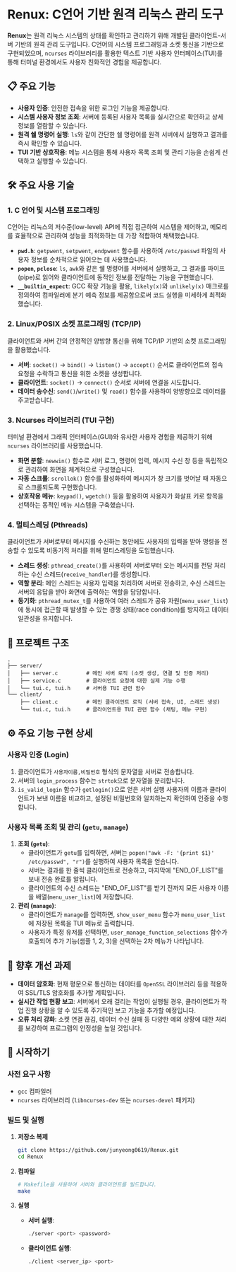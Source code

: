 # Renux: C언어 기반 원격 리눅스 관리 도구

 

**Renux**는 원격 리눅스 시스템의 상태를 확인하고 관리하기 위해 개발된 클라이언트-서버 기반의 원격 관리 도구입니다. C언어의 시스템 프로그래밍과 소켓 통신을 기반으로 구현되었으며, `ncurses` 라이브러리를 활용한 텍스트 기반 사용자 인터페이스(TUI)를 통해 터미널 환경에서도 사용자 친화적인 경험을 제공합니다.

## 📋 주요 기능

  - **사용자 인증**: 안전한 접속을 위한 로그인 기능을 제공합니다.
  - **시스템 사용자 정보 조회**: 서버에 등록된 사용자 목록을 실시간으로 확인하고 상세 정보를 열람할 수 있습니다.
  - **원격 쉘 명령어 실행**: `ls`와 같이 간단한 쉘 명령어를 원격 서버에서 실행하고 결과를 즉시 확인할 수 있습니다.
  - **TUI 기반 상호작용**: 메뉴 시스템을 통해 사용자 목록 조회 및 관리 기능을 손쉽게 선택하고 실행할 수 있습니다.

## 🛠️ 주요 사용 기술

### 1\. C 언어 및 시스템 프로그래밍

C언어는 리눅스의 저수준(low-level) API에 직접 접근하여 시스템을 제어하고, 메모리를 효율적으로 관리하여 성능을 최적화하는 데 가장 적합하여 채택했습니다.

  - **`pwd.h`**: `getpwent`, `setpwent`, `endpwent` 함수를 사용하여 `/etc/passwd` 파일의 사용자 정보를 순차적으로 읽어오는 데 사용했습니다.
  - **`popen`, `pclose`**: `ls`, `awk`와 같은 쉘 명령어를 서버에서 실행하고, 그 결과를 파이프(pipe)로 읽어와 클라이언트에 동적인 정보를 전달하는 기능을 구현했습니다.
  - **`__builtin_expect`**: GCC 확장 기능을 활용, `likely(x)`와 `unlikely(x)` 매크로를 정의하여 컴파일러에 분기 예측 정보를 제공함으로써 코드 실행을 미세하게 최적화했습니다.

### 2\. Linux/POSIX 소켓 프로그래밍 (TCP/IP)

클라이언트와 서버 간의 안정적인 양방향 통신을 위해 TCP/IP 기반의 소켓 프로그래밍을 활용했습니다.

  - **서버**: `socket()` → `bind()` → `listen()` → `accept()` 순서로 클라이언트의 접속 요청을 수락하고 통신을 위한 소켓을 생성합니다.
  - **클라이언트**: `socket()` → `connect()` 순서로 서버에 연결을 시도합니다.
  - **데이터 송수신**: `send()`/`write()` 및 `read()` 함수를 사용하여 양방향으로 데이터를 주고받습니다.

### 3\. Ncurses 라이브러리 (TUI 구현)

터미널 환경에서 그래픽 인터페이스(GUI)와 유사한 사용자 경험을 제공하기 위해 `ncurses` 라이브러리를 사용했습니다.

  - **화면 분할**: `newwin()` 함수로 서버 로그, 명령어 입력, 메시지 수신 창 등을 독립적으로 관리하여 화면을 체계적으로 구성했습니다.
  - **자동 스크롤**: `scrollok()` 함수를 활성화하여 메시지가 창 크기를 벗어날 때 자동으로 스크롤되도록 구현했습니다.
  - **상호작용 메뉴**: `keypad()`, `wgetch()` 등을 활용하여 사용자가 화살표 키로 항목을 선택하는 동적인 메뉴 시스템을 구축했습니다.

### 4\. 멀티스레딩 (Pthreads)

클라이언트가 서버로부터 메시지를 수신하는 동안에도 사용자의 입력을 받아 명령을 전송할 수 있도록 비동기적 처리를 위해 멀티스레딩을 도입했습니다.

  - **스레드 생성**: `pthread_create()`를 사용하여 서버로부터 오는 메시지를 전담 처리하는 수신 스레드(`receive_handler`)를 생성합니다.
  - **역할 분리**: 메인 스레드는 사용자 입력을 처리하여 서버로 전송하고, 수신 스레드는 서버의 응답을 받아 화면에 출력하는 역할을 담당합니다.
  - **동기화**: `pthread_mutex_t`를 사용하여 여러 스레드가 공유 자원(`menu_user_list`)에 동시에 접근할 때 발생할 수 있는 경쟁 상태(race condition)를 방지하고 데이터 일관성을 유지합니다.

## 📁 프로젝트 구조

```
.
├── server/
│   ├── server.c         # 메인 서버 로직 (소켓 생성, 연결 및 인증 처리)
│   ├── service.c        # 클라이언트 요청에 대한 실제 기능 수행
│   └── tui.c, tui.h     # 서버용 TUI 관련 함수
└── client/
    ├── client.c         # 메인 클라이언트 로직 (서버 접속, UI, 스레드 생성)
    └── tui.c, tui.h     # 클라이언트용 TUI 관련 함수 (채팅, 메뉴 구현)
```

## ⚙️ 주요 기능 구현 상세

### 사용자 인증 (Login)

1.  클라이언트가 `사용자이름,비밀번호` 형식의 문자열을 서버로 전송합니다.
2.  서버의 `login_process` 함수는 `strtok`으로 문자열을 분리합니다.
3.  `is_valid_login` 함수가 `getlogin()`으로 얻은 서버 실행 사용자의 이름과 클라이언트가 보낸 이름을 비교하고, 설정된 비밀번호와 일치하는지 확인하여 인증을 수행합니다.

### 사용자 목록 조회 및 관리 (`getu`, `manage`)

1.  **조회 (`getu`)**:
      - 클라이언트가 `getu`를 입력하면, 서버는 `popen("awk -F: '{print $1}' /etc/passwd", "r")`를 실행하여 사용자 목록을 얻습니다.
      - 서버는 결과를 한 줄씩 클라이언트로 전송하고, 마지막에 "END\_OF\_LIST"를 보내 전송 완료를 알립니다.
      - 클라이언트의 수신 스레드는 "END\_OF\_LIST"를 받기 전까지 모든 사용자 이름을 배열(`menu_user_list`)에 저장합니다.
2.  **관리 (`manage`)**:
      - 클라이언트가 `manage`를 입력하면, `show_user_menu` 함수가 `menu_user_list`에 저장된 목록을 TUI 메뉴로 출력합니다.
      - 사용자가 특정 유저를 선택하면, `user_manage_function_selections` 함수가 호출되어 추가 기능(샘플 1, 2, 3)을 선택하는 2차 메뉴가 나타납니다.

## 🚀 향후 개선 과제

  - **데이터 암호화**: 현재 평문으로 통신하는 데이터를 `OpenSSL` 라이브러리 등을 적용하여 SSL/TLS 암호화를 추가할 계획입니다.
  - **실시간 작업 현황 보고**: 서버에서 오래 걸리는 작업이 실행될 경우, 클라이언트가 작업 진행 상황을 알 수 있도록 주기적인 보고 기능을 추가할 예정입니다.
  - **오류 처리 강화**: 소켓 연결 끊김, 데이터 수신 실패 등 다양한 예외 상황에 대한 처리를 보강하여 프로그램의 안정성을 높일 것입니다.

## 🏁 시작하기

### 사전 요구 사항

  - `gcc` 컴파일러
  - `ncurses` 라이브러리 (`libncurses-dev` 또는 `ncurses-devel` 패키지)

### 빌드 및 실행

1.  **저장소 복제**

    ```sh
    git clone https://github.com/junyeong0619/Renux.git
    cd Renux
    ```

2.  **컴파일**

    ```sh
    # Makefile을 사용하여 서버와 클라이언트를 빌드합니다.
    make
    ```

3.  **실행**

      - **서버 실행**:
        ```sh
        ./server <port> <password>
        ```
      - **클라이언트 실행**:
        ```sh
        ./client <server_ip> <port>
        ```
